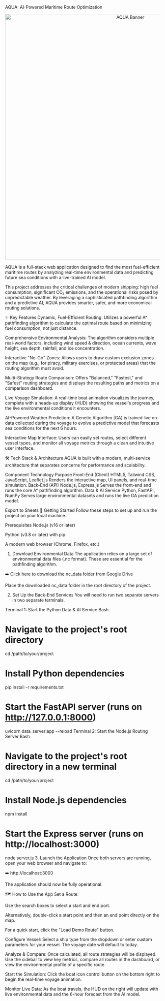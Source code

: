 AQUA: AI-Powered Maritime Route Optimization
<div align="center">
<img src="https://i.imgur.com/your_project_logo_or_banner.png" alt="AQUA Banner" width="800"/>
</div>

AQUA is a full-stack web application designed to find the most fuel-efficient maritime routes by analyzing real-time environmental data and predicting future sea conditions with a live-trained AI model.

This project addresses the critical challenges of modern shipping: high fuel consumption, significant CO₂ emissions, and the operational risks posed by unpredictable weather. By leveraging a sophisticated pathfinding algorithm and a predictive AI, AQUA provides smarter, safer, and more economical routing solutions.

✨ Key Features
Dynamic, Fuel-Efficient Routing: Utilizes a powerful A* pathfinding algorithm to calculate the optimal route based on minimizing fuel consumption, not just distance.

Comprehensive Environmental Analysis: The algorithm considers multiple real-world factors, including wind speed & direction, ocean currents, wave height, sea depth, rainfall, and ice concentration.

Interactive "No-Go" Zones: Allows users to draw custom exclusion zones on the map (e.g., for piracy, military exercises, or protected areas) that the routing algorithm must avoid.

Multi-Strategy Route Comparison: Offers "Balanced," "Fastest," and "Safest" routing strategies and displays the resulting paths and metrics on a comparison dashboard.

Live Voyage Simulation: A real-time boat animation visualizes the journey, complete with a heads-up display (HUD) showing the vessel's progress and the live environmental conditions it encounters.

AI-Powered Weather Prediction: A Genetic Algorithm (GA) is trained live on data collected during the voyage to evolve a predictive model that forecasts sea conditions for the next 6 hours.

Interactive Map Interface: Users can easily set routes, select different vessel types, and monitor all voyage metrics through a clean and intuitive user interface.

🛠️ Tech Stack & Architecture
AQUA is built with a modern, multi-service architecture that separates concerns for performance and scalability.

Component	Technology	Purpose
Front-End (Client)	HTML5, Tailwind CSS, JavaScript, Leaflet.js	Renders the interactive map, UI panels, and real-time simulation.
Back-End (API)	Node.js, Express.js	Serves the front-end and runs the core A* pathfinding algorithm.
Data & AI Service	Python, FastAPI, NumPy	Serves large environmental datasets and runs the live GA prediction model.

Export to Sheets
🚀 Getting Started
Follow these steps to set up and run the project on your local machine.

Prerequisites
Node.js (v16 or later)

Python (v3.8 or later) with pip

A modern web browser (Chrome, Firefox, etc.)

1. Download Environmental Data
The application relies on a large set of environmental data files (.nc format). These are essential for the pathfinding algorithm.

➡️ Click here to download the nc_data folder from Google Drive

Place the downloaded nc_data folder in the root directory of the project.

2. Set Up the Back-End Services
You will need to run two separate servers in two separate terminals.

Terminal 1: Start the Python Data & AI Service
Bash

# Navigate to the project's root directory
cd /path/to/your/project

# Install Python dependencies
pip install -r requirements.txt

# Start the FastAPI server (runs on http://127.0.0.1:8000)
uvicorn data_server:app --reload
Terminal 2: Start the Node.js Routing Server
Bash

# Navigate to the project's root directory in a new terminal
cd /path/to/your/project

# Install Node.js dependencies
npm install

# Start the Express server (runs on http://localhost:3000)
node server.js
3. Launch the Application
Once both servers are running, open your web browser and navigate to:

➡️ http://localhost:3000

The application should now be fully operational.

🗺️ How to Use the App
Set a Route:

Use the search boxes to select a start and end port.

Alternatively, double-click a start point and then an end point directly on the map.

For a quick start, click the "Load Demo Route" button.

Configure Vessel: Select a ship type from the dropdown or enter custom parameters for your vessel. The voyage date will default to today.

Analyze & Compare: Once calculated, all route strategies will be displayed. Use the sidebar to view key metrics, compare all routes in the dashboard, or view the environmental profile of a specific route.

Start the Simulation: Click the boat icon control button on the bottom right to begin the real-time voyage animation.

Monitor Live Data: As the boat travels, the HUD on the right will update with live environmental data and the 6-hour forecast from the AI model.
